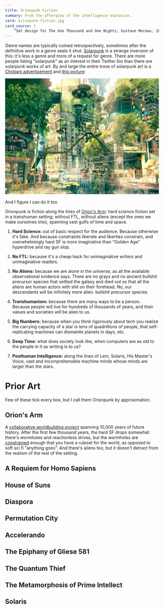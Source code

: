 ```yaml
---
title: Orionpunk Fiction
summary: From the afterglow of the intelligence explosion.
card: orionpunk-fiction.jpg
card_source: |
    “Set design for The One Thousand and One Nights, Gustave Moreau, 1876, oil on canvas, auctioned by Christie's”, DALL-E, June 2022.
---
```


Genre names are typically coined retrospectively, sometimes after the definitive
work in a genre seals it shut. [Solarpunk][solar] is a strange inversion of
this: it's less a genre and more of a request for genre. There are more people
listing "solarpunk" as an interest in their Twitter bio than there are solarpunk
works of art. By and large the entire trove of solarpunk art is a [Chobani
advertisement][ad] and [this picture][ib]:

![An anime style image of a dense city, sunlit city, full of trees and with a floating tram on a canal.](/assets/content/orionpunk-fiction/ib.jpg)

[solar]: https://en.wikipedia.org/wiki/Solarpunk
[ad]: https://www.youtube.com/watch?v=z-Ng5ZvrDm4
[ib]: https://www.iamag.co/the-art-of-imperial-boy/imperial-boy-16/

And I figure I can do it too.

Orionpunk is fiction along the lines of [Orion's Arm][oa]: hard science fiction
set in a transhuman setting; without FTL, without aliens (except the ones we
make ourselves into), spanning vast gulfs of time and space.

[oa]: https://www.orionsarm.com/

1. **Hard Science:** out of basic respect for the audience. Because otherwise
   it's fake. And because constraints liberate and liberties constrain, and
   overwhelmingly hard SF is more imaginative than "Golden Age" hyperdrive and
   ray gun slop.

1. **No FTL:** because it's a cheap hack for unimagniative writers and
   unimaginative readers.

1. **No Aliens:** because we are alone in the universe, as all the available
   observational evidence says. There are no grays and no ancient bullshit
   precursor species that settled the galaxy and died out so that all the aliens
   are human actors with shit on their forehead. No, our descendants will be
   infinitely more alien.  bullshit precursor species

1. **Transhumanism:** because there are many ways to be a person. Because people
   will live for hundreds of thousands of years, and their values and societies
   will be alien to us.

1. **Big Numbers:** because when you think rigorously about tech you realize the
   carrying capacity of a star is tens of quadrillions of people, that
   self-replicating machines can dismantle planets in days, etc.

1. **Deep Time:** what does society look like, when computers are as old to the
   people in it as writing is to us?

1. **Posthuman Intelligence:** along the lines of Lem, Solaris, His Master's
   Voice, vast and incomprehensible machine minds whose minds are larger than
   the stars.

# Prior Art

Few of these tick every box, but I call them Orionpunk by approximation.

## Orion's Arm

A [collaborative worldbuilding project][bestoa] spanning 10,000 years of future
history. After the first few thousand years, the hard SF drops somewhat: there's
wormholes and reactionless drives, but the wormholes are [constrained][worm]
enough that you have a ruleset for the world, as opposed to soft sci fi
"anything goes". And there's aliens too, but it doesn't detract from the realism
of the rest of the setting.

[bestoa]: /article/best-of-orions-arm
[worm]: https://www.orionsarm.com/eg-article/48545a0f6352a

## A Requiem for Homo Sapiens


## House of Suns


## Diaspora


## Permutation City


## Accelerando


## The Epiphany of Gliese 581


## The Quantum Thief


## The Metamorphosis of Prime Intellect


## Solaris
